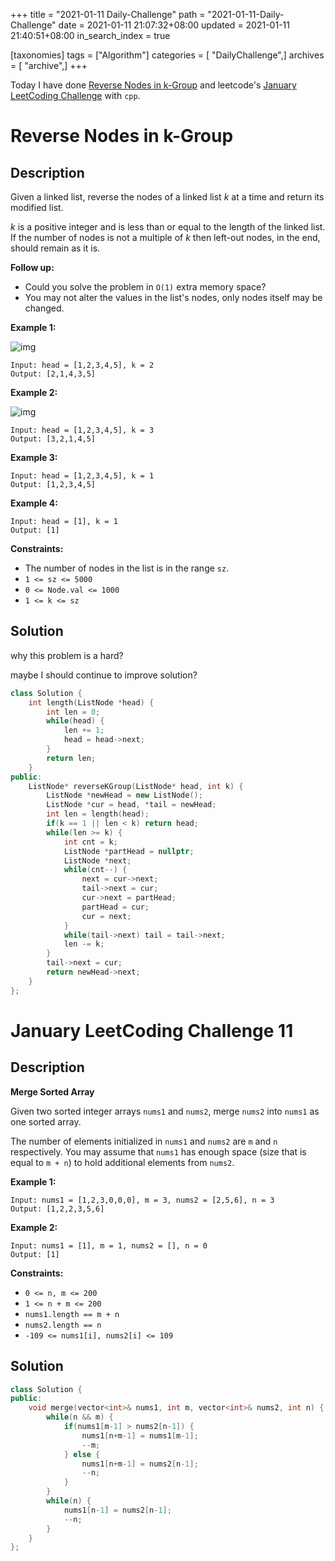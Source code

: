+++
title = "2021-01-11 Daily-Challenge"
path = "2021-01-11-Daily-Challenge"
date = 2021-01-11 21:07:32+08:00
updated = 2021-01-11 21:40:51+08:00
in_search_index = true

[taxonomies]
tags = ["Algorithm"]
categories = [ "DailyChallenge",]
archives = [ "archive",]
+++

Today I have done [Reverse Nodes in k-Group](https://leetcode.com/problems/reverse-nodes-in-k-group/) and leetcode's [January LeetCoding Challenge](https://leetcode.com/explore/challenge/card/january-leetcoding-challenge-2021/580/week-2-january-8th-january-14th/3600/) with `cpp`.

<!-- more -->

# Reverse Nodes in k-Group

## Description

Given a linked list, reverse the nodes of a linked list *k* at a time and return its modified list.

*k* is a positive integer and is less than or equal to the length of the linked list. If the number of nodes is not a multiple of *k* then left-out nodes, in the end, should remain as it is.

**Follow up:**

- Could you solve the problem in `O(1)` extra memory space?
- You may not alter the values in the list's nodes, only nodes itself may be changed.

 

**Example 1:**

![img](https://assets.leetcode.com/uploads/2020/10/03/reverse_ex1.jpg)

```
Input: head = [1,2,3,4,5], k = 2
Output: [2,1,4,3,5]
```

**Example 2:**

![img](https://assets.leetcode.com/uploads/2020/10/03/reverse_ex2.jpg)

```
Input: head = [1,2,3,4,5], k = 3
Output: [3,2,1,4,5]
```

**Example 3:**

```
Input: head = [1,2,3,4,5], k = 1
Output: [1,2,3,4,5]
```

**Example 4:**

```
Input: head = [1], k = 1
Output: [1]
```

 

**Constraints:**

- The number of nodes in the list is in the range `sz`.
- `1 <= sz <= 5000`
- `0 <= Node.val <= 1000`
- `1 <= k <= sz`

## Solution

why this problem is a hard?

maybe I should continue to improve solution?

``` cpp
class Solution {
    int length(ListNode *head) {
        int len = 0;
        while(head) {
            len += 1;
            head = head->next;
        }
        return len;
    }
public:
    ListNode* reverseKGroup(ListNode* head, int k) {
        ListNode *newHead = new ListNode();
        ListNode *cur = head, *tail = newHead;
        int len = length(head);
        if(k == 1 || len < k) return head;
        while(len >= k) {
            int cnt = k;
            ListNode *partHead = nullptr;
            ListNode *next;
            while(cnt--) {
                next = cur->next;
                tail->next = cur;
                cur->next = partHead;
                partHead = cur;
                cur = next;
            }
            while(tail->next) tail = tail->next;
            len -= k;
        }
        tail->next = cur;
        return newHead->next;
    }
};
```

# January LeetCoding Challenge 11

## Description

**Merge Sorted Array**

Given two sorted integer arrays `nums1` and `nums2`, merge `nums2` into `nums1` as one sorted array.

The number of elements initialized in `nums1` and `nums2` are `m` and `n` respectively. You may assume that `nums1` has enough space (size that is equal to `m + n`) to hold additional elements from `nums2`.

 

**Example 1:**

```
Input: nums1 = [1,2,3,0,0,0], m = 3, nums2 = [2,5,6], n = 3
Output: [1,2,2,3,5,6]
```

**Example 2:**

```
Input: nums1 = [1], m = 1, nums2 = [], n = 0
Output: [1]
```

 

**Constraints:**

- `0 <= n, m <= 200`
- `1 <= n + m <= 200`
- `nums1.length == m + n`
- `nums2.length == n`
- `-109 <= nums1[i], nums2[i] <= 109`

## Solution

``` cpp
class Solution {
public:
    void merge(vector<int>& nums1, int m, vector<int>& nums2, int n) {
        while(n && m) {
            if(nums1[m-1] > nums2[n-1]) {
                nums1[n+m-1] = nums1[m-1];
                --m;
            } else {
                nums1[n+m-1] = nums2[n-1];
                --n;
            }
        }
        while(n) {
            nums1[n-1] = nums2[n-1];
            --n;
        }
    }
};
```
